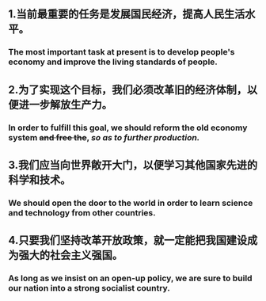 ## 1.当前最重要的任务是发展国民经济，提高人民生活水平。

### The most important task at present is to develop people's economy and improve the living standards of people.

## 2.为了实现这个目标，我们必须改革旧的经济体制，以便进一步解放生产力。

### In order to fulfill this goal, we should reform the old economy system ~~and free the~~, ***so as to further production.*** 

## 3.我们应当向世界敞开大门，以便学习其他国家先进的科学和技术。

### We should open the door to the world in order to learn science and technology from other countries.

## 4.只要我们坚持改革开放政策，就一定能把我国建设成为强大的社会主义强国。

### As long as we insist on an open-up policy, we are sure to build our nation into a strong socialist country.

